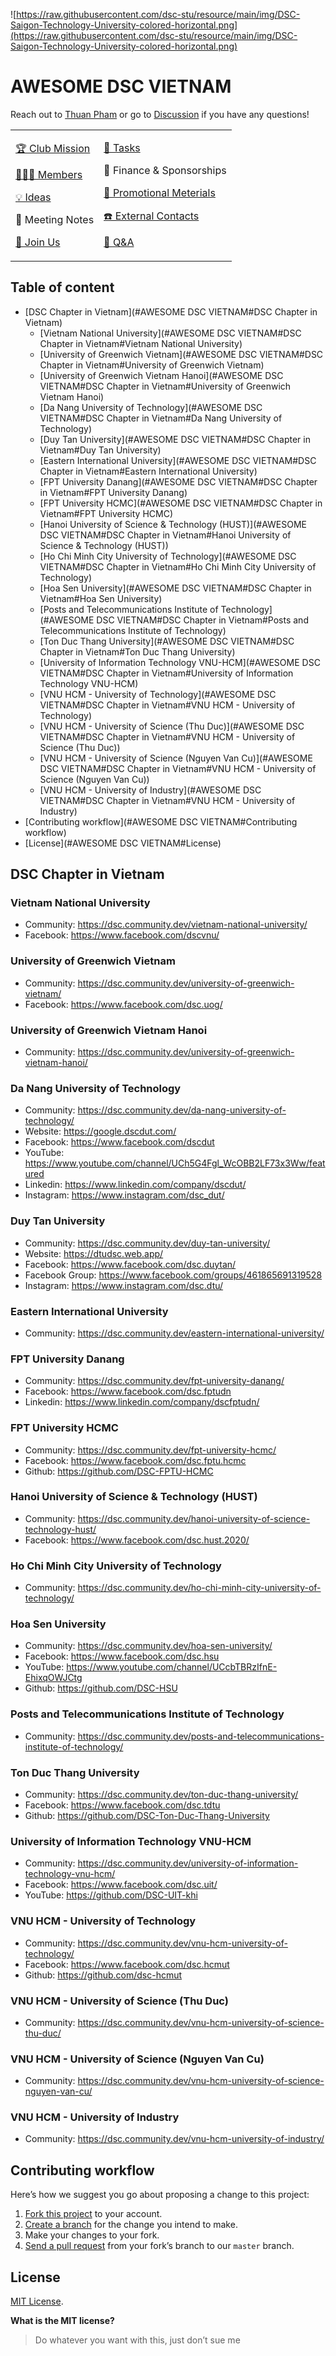 ![https://raw.githubusercontent.com/dsc-stu/resource/main/img/DSC-Saigon-Technology-University-colored-horizontal.png](https://raw.githubusercontent.com/dsc-stu/resource/main/img/DSC-Saigon-Technology-University-colored-horizontal.png)

# AWESOME DSC VIETNAM

Reach out to [Thuan Pham](https://github.com/thuanpham2311) or go to [Discussion](https://github.com/dsc-stu/dsc-stu/discussions) if you have any questions!

<table>
    <tr>
        <td>
        <a href="https://github.com/dsc-stu/dsc-stu/blob/main/clubMission.md"><p>🏆 Club Mission</p></a>
        <a href="https://github.com/orgs/dsc-stu/people"><p>🧑‍🤝‍🧑 Members</p></a>
        <a href="https://github.com/dsc-stu/dsc-stu/discussions/categories/ideas"><p>💡 Ideas</p></a>
        <p>📝 Meeting Notes</p>
        <a href="https://github.com/dsc-stu/dsc-stu/discussions/3"><p>🙌 Join Us </p></a>
        </td>
        <td>
        <a href="https://github.com/orgs/dsc-stu/projects"><p>🎒 Tasks</p></a>
        <p>💸 Finance & Sponsorships</p>
        <a href="https://github.com/dsc-stu/dsc-stu/blob/main/promotionalMeterials.md"><p>📢 Promotional Meterials</p></a>
        <a href="https://docs.google.com/spreadsheets/d/1uYJmHyzVsvtph7GDDy6ORQxkxb-bsLgYk2kd_oRy1D4/edit?usp=sharing"><p>☎️ External Contacts</p></a>
        <a href="https://github.com/dsc-stu/dsc-stu/discussions/categories/q-a"><p>🙏 Q&A</p></a>
        </td>
    </tr>
</table>

## Table of content

- [DSC Chapter in Vietnam](#AWESOME DSC VIETNAM#DSC Chapter in Vietnam)
    * [Vietnam National University](#AWESOME DSC VIETNAM#DSC Chapter in Vietnam#Vietnam National University)
    * [University of Greenwich Vietnam](#AWESOME DSC VIETNAM#DSC Chapter in Vietnam#University of Greenwich Vietnam)
    * [University of Greenwich Vietnam Hanoi](#AWESOME DSC VIETNAM#DSC Chapter in Vietnam#University of Greenwich Vietnam Hanoi)
    * [Da Nang University of Technology](#AWESOME DSC VIETNAM#DSC Chapter in Vietnam#Da Nang University of Technology)
    * [Duy Tan University](#AWESOME DSC VIETNAM#DSC Chapter in Vietnam#Duy Tan University)
    * [Eastern International University](#AWESOME DSC VIETNAM#DSC Chapter in Vietnam#Eastern International University)
    * [FPT University Danang](#AWESOME DSC VIETNAM#DSC Chapter in Vietnam#FPT University Danang)
    * [FPT University HCMC](#AWESOME DSC VIETNAM#DSC Chapter in Vietnam#FPT University HCMC)
    * [Hanoi University of Science & Technology (HUST)](#AWESOME DSC VIETNAM#DSC Chapter in Vietnam#Hanoi University of Science & Technology (HUST))
    * [Ho Chi Minh City University of Technology](#AWESOME DSC VIETNAM#DSC Chapter in Vietnam#Ho Chi Minh City University of Technology)
    * [Hoa Sen University](#AWESOME DSC VIETNAM#DSC Chapter in Vietnam#Hoa Sen University)
    * [Posts and Telecommunications Institute of Technology](#AWESOME DSC VIETNAM#DSC Chapter in Vietnam#Posts and Telecommunications Institute of Technology)
    * [Ton Duc Thang University](#AWESOME DSC VIETNAM#DSC Chapter in Vietnam#Ton Duc Thang University)
    * [University of Information Technology VNU-HCM](#AWESOME DSC VIETNAM#DSC Chapter in Vietnam#University of Information Technology VNU-HCM)
    * [VNU HCM - University of Technology](#AWESOME DSC VIETNAM#DSC Chapter in Vietnam#VNU HCM - University of Technology)
    * [VNU HCM - University of Science (Thu Duc)](#AWESOME DSC VIETNAM#DSC Chapter in Vietnam#VNU HCM - University of Science (Thu Duc))
    * [VNU HCM - University of Science (Nguyen Van Cu)](#AWESOME DSC VIETNAM#DSC Chapter in Vietnam#VNU HCM - University of Science (Nguyen Van Cu))
    * [VNU HCM - University of Industry](#AWESOME DSC VIETNAM#DSC Chapter in Vietnam#VNU HCM - University of Industry)
- [Contributing workflow](#AWESOME DSC VIETNAM#Contributing workflow)
- [License](#AWESOME DSC VIETNAM#License)


## DSC Chapter in Vietnam

### Vietnam National University

- Community: https://dsc.community.dev/vietnam-national-university/
- Facebook: https://www.facebook.com/dscvnu/

### University of Greenwich Vietnam

- Community: https://dsc.community.dev/university-of-greenwich-vietnam/
- Facebook: https://www.facebook.com/dsc.uog/

### University of Greenwich Vietnam Hanoi

- Community: https://dsc.community.dev/university-of-greenwich-vietnam-hanoi/

### Da Nang University of Technology

- Community: https://dsc.community.dev/da-nang-university-of-technology/
- Website: https://google.dscdut.com/
- Facebook: https://www.facebook.com/dscdut
- YouTube: https://www.youtube.com/channel/UCh5G4Fgl_WcOBB2LF73x3Ww/featured
- Linkedin: https://www.linkedin.com/company/dscdut/
- Instagram: https://www.instagram.com/dsc_dut/

### Duy Tan University

- Community: https://dsc.community.dev/duy-tan-university/
- Website: https://dtudsc.web.app/
- Facebook: https://www.facebook.com/dsc.duytan/
- Facebook Group: https://www.facebook.com/groups/461865691319528
- Instagram: https://www.instagram.com/dsc.dtu/

### Eastern International University

- Community: https://dsc.community.dev/eastern-international-university/

### FPT University Danang

- Community: https://dsc.community.dev/fpt-university-danang/
- Facebook: https://www.facebook.com/dsc.fptudn
- Linkedin: https://www.linkedin.com/company/dscfptudn/

### FPT University HCMC

- Community: https://dsc.community.dev/fpt-university-hcmc/
- Facebook: https://www.facebook.com/dsc.fptu.hcmc
- Github: https://github.com/DSC-FPTU-HCMC

### Hanoi University of Science & Technology (HUST)

- Community: https://dsc.community.dev/hanoi-university-of-science-technology-hust/
- Facebook: https://www.facebook.com/dsc.hust.2020/

### Ho Chi Minh City University of Technology

- Community: https://dsc.community.dev/ho-chi-minh-city-university-of-technology/

### Hoa Sen University

- Community: https://dsc.community.dev/hoa-sen-university/
- Facebook: https://www.facebook.com/dsc.hsu
- YouTube: https://www.youtube.com/channel/UCcbTBRzIfnE-EhixqOWJCtg
- Github: https://github.com/DSC-HSU

### Posts and Telecommunications Institute of Technology

- Community: https://dsc.community.dev/posts-and-telecommunications-institute-of-technology/

### Ton Duc Thang University

- Community: https://dsc.community.dev/ton-duc-thang-university/
- Facebook: https://www.facebook.com/dsc.tdtu
- Github: https://github.com/DSC-Ton-Duc-Thang-University

### University of Information Technology VNU-HCM

- Community: https://dsc.community.dev/university-of-information-technology-vnu-hcm/
- Facebook: https://www.facebook.com/dsc.uit/
- YouTube: https://github.com/DSC-UIT-khi

### VNU HCM - University of Technology

- Community: https://dsc.community.dev/vnu-hcm-university-of-technology/
- Facebook: https://www.facebook.com/dsc.hcmut
- Github: https://github.com/dsc-hcmut

### VNU HCM - University of Science (Thu Duc)

- Community: https://dsc.community.dev/vnu-hcm-university-of-science-thu-duc/

### VNU HCM - University of Science (Nguyen Van Cu)

- Community: https://dsc.community.dev/vnu-hcm-university-of-science-nguyen-van-cu/

### VNU HCM - University of Industry

- Community: https://dsc.community.dev/vnu-hcm-university-of-industry/

## Contributing workflow

Here’s how we suggest you go about proposing a change to this project:

1. [Fork this project][fork] to your account.
2. [Create a branch][branch] for the change you intend to make.
3. Make your changes to your fork.
4. [Send a pull request][pr] from your fork’s branch to our `master` branch.

[fork]: https://help.github.com/articles/fork-a-repo/
[branch]: https://help.github.com/articles/creating-and-deleting-branches-within-your-repository
[pr]: https://help.github.com/articles/using-pull-requests/

## License

[MIT License](./LICENSE).

**What is the MIT license?**

> Do whatever you want with this, just don’t sue me
